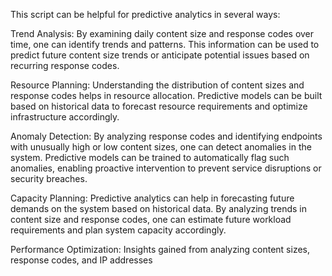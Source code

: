 This script can be helpful for predictive analytics in several ways:

Trend Analysis: By examining daily content size and response codes over time, one can identify trends and patterns. This information can be used to predict future content size trends or anticipate potential issues based on recurring response codes.

Resource Planning: Understanding the distribution of content sizes and response codes helps in resource allocation. Predictive models can be built based on historical data to forecast resource requirements and optimize infrastructure accordingly.

Anomaly Detection: By analyzing response codes and identifying endpoints with unusually high or low content sizes, one can detect anomalies in the system. Predictive models can be trained to automatically flag such anomalies, enabling proactive intervention to prevent service disruptions or security breaches.

Capacity Planning: Predictive analytics can help in forecasting future demands on the system based on historical data. By analyzing trends in content size and response codes, one can estimate future workload requirements and plan system capacity accordingly.

Performance Optimization: Insights gained from analyzing content sizes, response codes, and IP addresses
